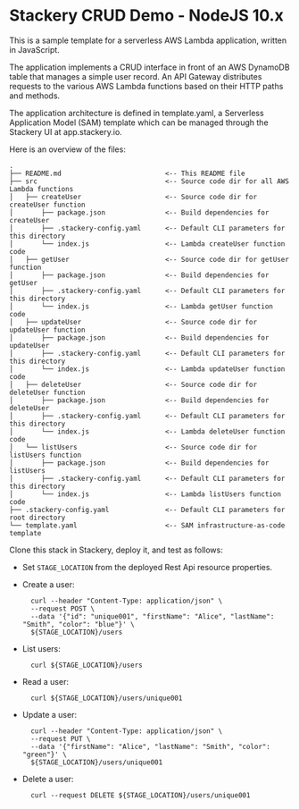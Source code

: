 # Stackery CRUD Demo - NodeJS 10.x

This is a sample template for a serverless AWS Lambda application, written in JavaScript.

The application implements a CRUD interface in front of an AWS DynamoDB table that
manages a simple user record.  An API Gateway distributes requests to the various
AWS Lambda functions based on their HTTP paths and methods.

The application architecture is defined in template.yaml, a Serverless
Application Model (SAM) template which can be managed through the Stackery UI
at app.stackery.io.

Here is an overview of the files:

```text
.
├── README.md                          <-- This README file
├── src                                <-- Source code dir for all AWS Lambda functions
│   ├── createUser                     <-- Source code dir for createUser function
│       ├── package.json               <-- Build dependencies for createUser
│       ├── .stackery-config.yaml      <-- Default CLI parameters for this directory
│       └── index.js                   <-- Lambda createUser function code
│   ├── getUser                        <-- Source code dir for getUser function
│       ├── package.json               <-- Build dependencies for getUser
│       ├── .stackery-config.yaml      <-- Default CLI parameters for this directory
│       └── index.js                   <-- Lambda getUser function code
│   ├── updateUser                     <-- Source code dir for updateUser function
│       ├── package.json               <-- Build dependencies for updateUser
│       ├── .stackery-config.yaml      <-- Default CLI parameters for this directory
│       └── index.js                   <-- Lambda updateUser function code
│   ├── deleteUser                     <-- Source code dir for deleteUser function
│       ├── package.json               <-- Build dependencies for deleteUser
│       ├── .stackery-config.yaml      <-- Default CLI parameters for this directory
│       └── index.js                   <-- Lambda deleteUser function code
│   └── listUsers                      <-- Source code dir for listUsers function
│       ├── package.json               <-- Build dependencies for listUsers
│       ├── .stackery-config.yaml      <-- Default CLI parameters for this directory
│       └── index.js                   <-- Lambda listUsers function code
├── .stackery-config.yaml              <-- Default CLI parameters for root directory
└── template.yaml                      <-- SAM infrastructure-as-code template
```

Clone this stack in Stackery, deploy it, and test as follows:

- Set `STAGE_LOCATION` from the deployed Rest Api resource properties.

- Create a user:

        curl --header "Content-Type: application/json" \
        --request POST \
        --data '{"id": "unique001", "firstName": "Alice", "lastName": "Smith", "color": "blue"}' \
        ${STAGE_LOCATION}/users

- List users:

        curl ${STAGE_LOCATION}/users

- Read a user:

        curl ${STAGE_LOCATION}/users/unique001

- Update a user:

        curl --header "Content-Type: application/json" \
        --request PUT \
        --data '{"firstName": "Alice", "lastName": "Smith", "color": "green"}' \
        ${STAGE_LOCATION}/users/unique001

- Delete a user:

        curl --request DELETE ${STAGE_LOCATION}/users/unique001
